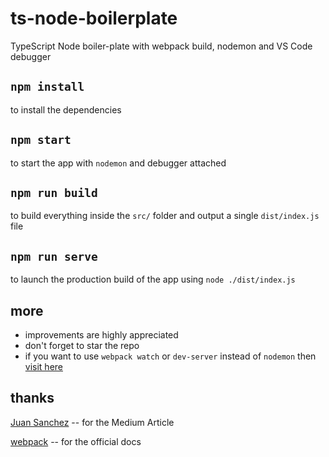 # ts-node-boilerplate

TypeScript Node boiler-plate with webpack build, nodemon and VS Code debugger

## `npm install`

to install the dependencies

## `npm start`

to start the app with `nodemon` and debugger attached

## `npm run build`

to build everything inside the `src/` folder and output a single `dist/index.js` file

## `npm run serve`

to launch the production build of the app using `node ./dist/index.js`

## more

- improvements are highly appreciated
- don't forget to star the repo
- if you want to use `webpack watch` or `dev-server` instead of `nodemon` then [visit here](https://webpack.js.org/guides/development/)

## thanks

[Juan Sanchez](https://medium.com/create-a-server-with-nodemon-express-typescript/create-a-server-with-nodemon-express-typescript-f7c88fb5ee71) -- for the Medium Article

[webpack](https://webpack.js.org/guides/typescript/) -- for the official docs
